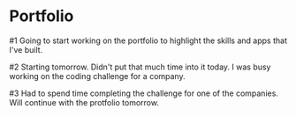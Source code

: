 # Portfolio

#1 Going to start working on the portfolio to highlight the skills and apps that I've built.

#2 Starting tomorrow. Didn't put that much time into it today. I was busy working on the coding challenge for a company.

#3 Had to spend time completing the challenge for one of the companies. Will continue with the protfolio tomorrow.